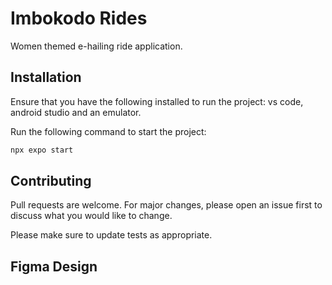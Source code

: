 # Imbokodo Rides

Women themed e-hailing ride application.

## Installation
Ensure that you have the following installed to run the project: vs code, android studio and an emulator.

Run the following command to start the project:
```bash
npx expo start
```

## Contributing

Pull requests are welcome. For major changes, please open an issue first
to discuss what you would like to change.

Please make sure to update tests as appropriate.

## Figma Design
